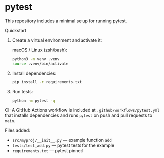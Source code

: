 # pytest

This repository includes a minimal setup for running pytest.

Quickstart
1. Create a virtual environment and activate it:

	macOS / Linux (zsh/bash):

	```bash
	python3 -m venv .venv
	source .venv/bin/activate
	```

2. Install dependencies:

	```bash
	pip install -r requirements.txt
	```

3. Run tests:

	```bash
	python -m pytest -q
	```

CI: A GitHub Actions workflow is included at `.github/workflows/pytest.yml` that installs dependencies and runs `pytest` on push and pull requests to `main`.

Files added:
- `src/myproj/__init__.py` — example function `add`
- `tests/test_add.py` — pytest tests for the example
- `requirements.txt` — pytest pinned

